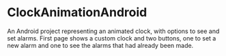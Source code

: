 # ClockAnimationAndroid
An Android project representing an animated clock, with options to see and set alarms.
First page shows a custom clock and two buttons, one to set a new alarm and one to see the alarms that had already been made.
